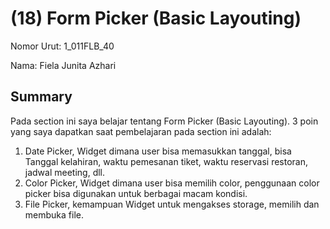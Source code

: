 # (18) Form Picker (Basic Layouting)
Nomor Urut: 1_011FLB_40

Nama: Fiela Junita Azhari

## Summary
Pada section ini saya belajar tentang Form Picker (Basic Layouting).
3 poin yang saya dapatkan saat pembelajaran pada section ini adalah:
1. Date Picker, Widget dimana user bisa memasukkan tanggal, bisa Tanggal kelahiran, waktu pemesanan tiket, waktu reservasi restoran, jadwal meeting, dll.
2. Color Picker, Widget dimana user bisa memilih color, penggunaan color picker bisa digunakan untuk berbagai macam kondisi.
3. File Picker, kemampuan Widget untuk mengakses storage, memilih dan membuka file.